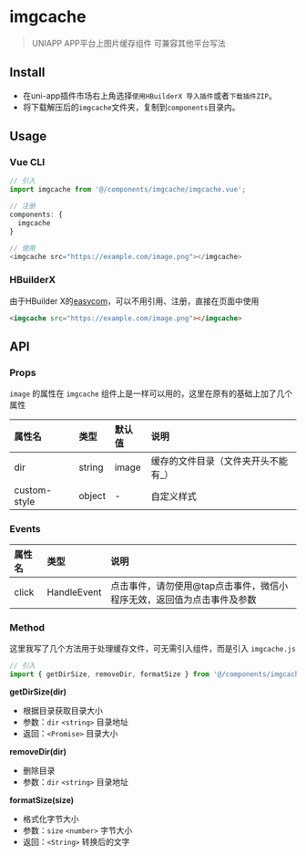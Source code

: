 # imgcache

> UNIAPP APP平台上图片缓存组件
> 可兼容其他平台写法

## Install

* 在uni-app插件市场右上角选择`使用HBuilderX 导入插件`或者`下载插件ZIP`。
* 将下载解压后的`imgcache`文件夹，复制到`components`目录内。

## Usage

### Vue CLI

``` Javascript
// 引入
import imgcache from '@/components/imgcache/imgcache.vue';

// 注册
components: {
  imgcache
}

// 使用
<imgcache src="https://example.com/image.png"></imgcache>
```

### HBuilderX

由于HBuilder X的[easycom](https://uniapp.dcloud.io/collocation/pages?id=easycom)，可以不用引用、注册，直接在页面中使用

``` HTML
<imgcache src="https://example.com/image.png"></imgcache>
```

## API

### Props

`image` 的属性在 `imgcache` 组件上是一样可以用的，这里在原有的基础上加了几个属性

| 属性名        | 类型   | 默认值 | 说明 |
| :---         | :---   | :---  | :--- |
| dir          | string | image | 缓存的文件目录（文件夹开头不能有_） |
| custom-style | object | -    | 自定义样式 |

### Events

| 属性名 | 类型        | 说明 |
| :---  | :---        | :---  |
| click | HandleEvent | 点击事件，请勿使用@tap点击事件，微信小程序无效，返回值为点击事件及参数 |

### Method

这里我写了几个方法用于处理缓存文件，可无需引入组件，而是引入 `imgcache.js`

``` Javascript
// 引入
import { getDirSize, removeDir, formatSize } from '@/components/imgcache/imgcache';
```

**getDirSize(dir)**

* 根据目录获取目录大小
* 参数：`dir` `<string>` 目录地址
* 返回：`<Promise>` 目录大小

**removeDir(dir)**

* 删除目录
* 参数：`dir` `<string>` 目录地址

**formatSize(size)**

* 格式化字节大小
* 参数：`size` `<number>` 字节大小
* 返回：`<String>` 转换后的文字
